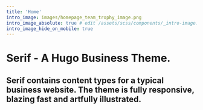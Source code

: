 ```yaml
---
title: 'Home'
intro_image: images/homepage_team_trophy_image.png
intro_image_absolute: true # edit /assets/scss/components/_intro-image.scss for full control
intro_image_hide_on_mobile: true
---
```


# Serif - A Hugo Business Theme.

## Serif contains content types for a typical business website. The theme is fully responsive, blazing fast and artfully illustrated.
